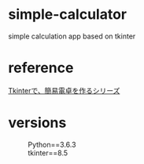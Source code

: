 # simple-calculator
simple calculation app based on tkinter

# reference
[Tkinterで、簡易電卓を作るシリーズ](https://torina.top/detail/394/)

# versions 
<dl>
<dd>Python==3.6.3</dd>
<dd>tkinter==8.5</dd>
</dl>
